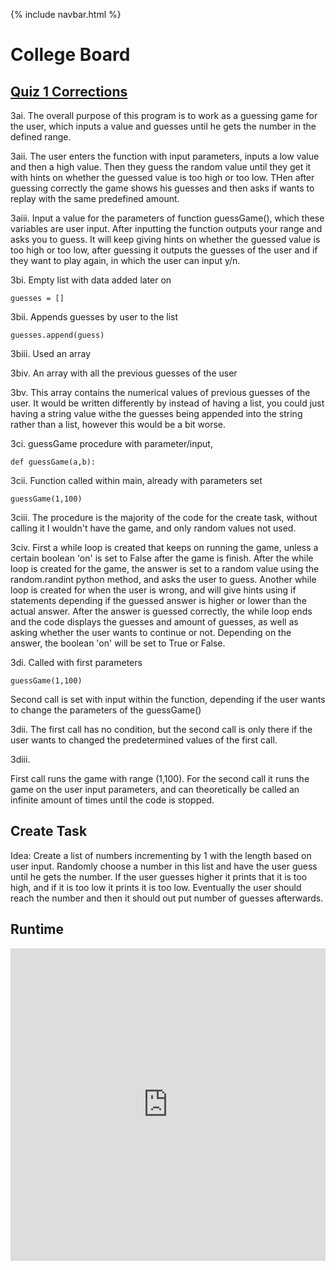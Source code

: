 {% include navbar.html %}



# College Board 

## [Quiz 1 Corrections](https://ninjabreadlord.github.io/Tri-3-Everitt-Cheng/tests/quiz1)

3ai. The overall purpose of this program is to work as a guessing game for the user, which inputs a value and guesses until he gets the number in the defined range. 

3aii. The user enters the function with input parameters, inputs a low value and then a high value. Then they guess the random value until they get it with hints on whether the guessed value is too high or too low. THen after guessing correctly the game shows his guesses and then asks if wants to replay with the same predefined amount.

3aiii. Input a value for the parameters of function guessGame(), which these variables are user input. After inputting the function outputs your range and asks you to guess. It will keep giving hints on whether the guessed value is too high or too low, after guessing it outputs the guesses of the user and if they want to play again, in which the user can input y/n. 

3bi. Empty list with data added later on

```
guesses = []
```

3bii. Appends guesses by user to the list

```
guesses.append(guess)
```

3biii. Used an array

3biv. An array with all the previous guesses of the user

3bv. This array contains the numerical values of previous guesses of the user. It would be written differently by instead of having a list, you could just having a string value withe the guesses being appended into the string rather than a list, however this would be a bit worse. 

3ci. guessGame procedure with parameter/input, 

```
def guessGame(a,b):

```
3cii. Function called within main, already with parameters set
     

```
guessGame(1,100)
```

3ciii. The procedure is the majority of the code for the create task, without calling it I wouldn't have the game, and only random values not used.

3civ. First a while loop is created that keeps on running the game, unless a certain boolean 'on' is set to False after the game is finish. After the while loop is created for the game, the answer is set to a random value using the random.randint python method, and asks the user to guess. Another while loop is created for when the user is wrong, and will give hints using if statements depending if the guessed answer is higher or lower than the actual answer. After the answer is guessed correctly, the while loop ends and the code displays the guesses and amount of guesses, as well as asking whether the user wants to continue or not. Depending on the answer, the boolean 'on' will be set to True or False. 

3di.
Called with first parameters 
```
guessGame(1,100)
```
Second call is set with input within the function, depending if the user wants to change the parameters of the guessGame()

3dii. 
The first call has no condition, but the second call is only there if the user wants to changed the predetermined values of the first call.

3diii.

First call runs the game with range (1,100). For the second call it runs the game on the user input parameters, and can theoretically be called an infinite amount of times until the code is stopped. 


## Create Task
Idea: Create a list of numbers incrementing by 1 with the length based on user input. Randomly choose a number in this list and have the user guess until he gets the number. If the user guesses higher it prints that it is too high, and if it is too low it prints it is too low. Eventually the user should reach the number and then it should out put number of guesses afterwards. 

## Runtime
<iframe frameborder="0" width="100%" height="500px" src="https://replit.com/@EverittC/Create-Task?embed=True"></iframe>
